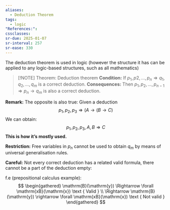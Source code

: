 ```yaml
---
aliases:
  - Deduction Theorem
tags:
  - logic
"References:": 
cssclasses: 
sr-due: 2025-01-07
sr-interval: 257
sr-ease: 330
---
```

The deduction theorem is used in logic (however the structure it has can be applied to any logic-based structures, such as all mathematics)

> [!NOTE] Theorem: Deduction theorem
> **Condition:**
> If $p_1,p2,…,p_n \Rightarrow q_1,q_2,…,q_m$ is a correct deduction. 
> **Consequences:**
> Then $p_1,p_2,…,p_{n-1} \Rightarrow p_n \rightarrow q_m$ is also a correct deduction. 

**Remark:**
The opposite is also true: Given a deduction
$$
	p_1,p_2,p_3 \Rightarrow (A\rightarrow (B \rightarrow C)
$$
We can obtain: 
$$
p_1, p_2, p_3, A, B \Rightarrow C
$$
**This is how it’s mostly used.**

**Restriction:**
Free variables in $p_n$ cannot be used to obtain $q_m$ by means of universal generalisation rules. 

**Careful:**
Not every correct deduction has a related valid formula, there cannot be a part of the deduction empty:

f.e (prepositional calculus example):
	$$
	\begin{gathered}
	\mathrm{B}(\mathrm{y}) \Rightarrow \forall \mathrm{xB}(\mathrm{x}) \text { Valid } \\
	\Rightarrow \mathrm{B}(\mathrm{y}) \rightarrow \forall \mathrm{xB}(\mathrm{x}) \text { Not valid }
	\end{gathered}
	$$
